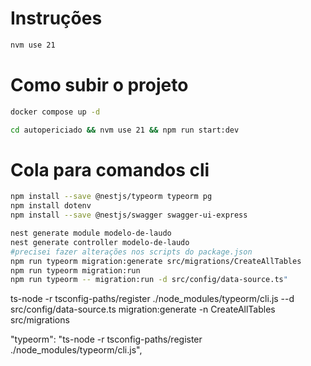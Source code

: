 # Instruções

```bash
nvm use 21
```

# Como subir o projeto

```bash
docker compose up -d

cd autopericiado && nvm use 21 && npm run start:dev
```

# Cola para comandos cli

```bash
npm install --save @nestjs/typeorm typeorm pg
npm install dotenv
npm install --save @nestjs/swagger swagger-ui-express

nest generate module modelo-de-laudo
nest generate controller modelo-de-laudo
#precisei fazer alterações nos scripts do package.json
npm run typeorm migration:generate src/migrations/CreateAllTables
npm run typeorm migration:run
npm run typeorm -- migration:run -d src/config/data-source.ts"
```
 ts-node -r tsconfig-paths/register ./node_modules/typeorm/cli.js --d src/config/data-source.ts migration:generate -n CreateAllTables src/migrations

"typeorm": "ts-node -r tsconfig-paths/register ./node_modules/typeorm/cli.js",